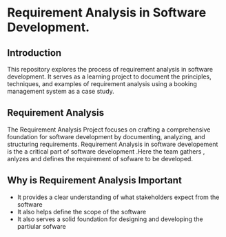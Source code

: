 # Requirement Analysis in Software Development.

## Introduction
This repository explores the process of requirement analysis in software development. It serves as a learning project to document the principles, techniques, and examples 
of requirement analysis using a booking management system as a case study.


## Requirement Analysis
The Requirement Analysis Project focuses on crafting a comprehensive foundation for software development by documenting, analyzing, and structuring requirements. 
Requirement Analysis in software developement is the a critical part of software development .Here the team gathers , anlyzes and defines the requirement of sofware to be developed.

## Why is Requirement Analysis Important
- It provides a clear understanding of what stakeholders expect from the software 
- It also helps define the scope of the software
- It also serves a solid foundation for designing and developing the partiular sofware





